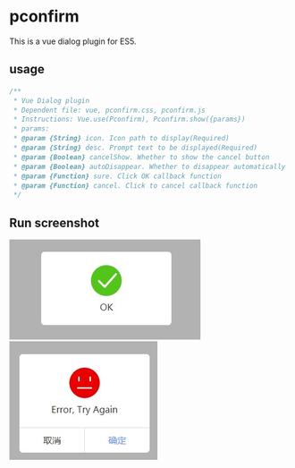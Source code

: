 # pconfirm
This is a vue dialog plugin for ES5.

## usage
```js
/**
 * Vue Dialog plugin
 * Dependent file: vue, pconfirm.css, pconfirm.js
 * Instructions: Vue.use(Pconfirm), Pconfirm.show({params})
 * params:
 * @param {String} icon. Icon path to display(Required)
 * @param {String} desc. Prompt text to be displayed(Required)
 * @param {Boolean} cancelShow. Whether to show the cancel button
 * @param {Boolean} autoDisappear. Whether to disappear automatically
 * @param {Function} sure. Click OK callback function
 * @param {Function} cancel. Click to cancel callback function
 */
```

## Run screenshot
![1](https://github.com/nocpp/pconfirm/raw/master/img/1.jpg)
![1](https://github.com/nocpp/pconfirm/raw/master/img/2.jpg)